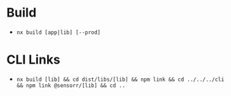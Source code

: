 # Build
* `nx build [app|lib] [--prod]`

# CLI Links
* `nx build [lib] && cd dist/libs/[lib] && npm link && cd ../../../cli && npm link @sensorr/[lib] && cd ..`
